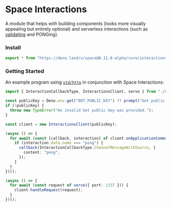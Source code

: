 # Space Interactions

A module that helps with building components (looks more visually appealing but
entirely optional) and serverless interactions (such as
[validating](https://discord.dev/interactions/slash-commands#security-and-authorization)
and PONGing).

### Install

```ts
export * from "https://deno.land/x/space@0.11.0-alpha/core/interactions/mod.ts";
```

### Getting Started

An example program using [`std/http`](https://deno.land/std@0.100.0/http) in
conjunction with Space Interactions:

```ts
import { InteractionCallbackType, InteractionsClient, serve } from "./deps.ts";

const publicKey = Deno.env.get("BOT_PUBLIC_KEY") ?? prompt("bot public key:");
if (!publicKey) {
  throw new TypeError("An invalid bot public key was provided.");
}

const client = new InteractionsClient(publicKey);

(async () => {
  for await (const [callback, interaction] of client.onApplicationCommand()) {
    if (interaction.data.name === "ping") {
      callback(InteractionCallbackType.ChannelMessageWithSource, {
        content: "pong",
      });
    }
  }
})();

(async () => {
  for await (const request of serve({ port: 1337 })) {
    client.handleRequest(request);
  }
})();
```
